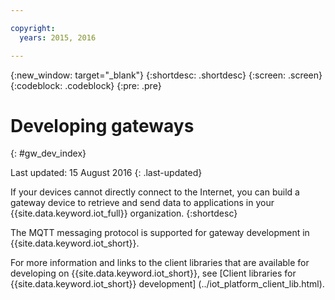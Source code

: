 ```yaml
---

copyright:
  years: 2015, 2016

---
```


{:new_window: target="_blank"}
{:shortdesc: .shortdesc}
{:screen: .screen}
{:codeblock: .codeblock}
{:pre: .pre}

# Developing gateways
{: #gw_dev_index}

Last updated: 15 August 2016
{: .last-updated}

If your devices cannot directly connect to the Internet, you can build a gateway device to retrieve and send data to applications in your {{site.data.keyword.iot_full}} organization.
{:shortdesc}

The MQTT messaging protocol is supported for gateway development in {{site.data.keyword.iot_short}}.

For more information and links to the client libraries that are available for developing on {{site.data.keyword.iot_short}}, see [Client libraries for {{site.data.keyword.iot_short}} development] (../iot_platform_client_lib.html).
